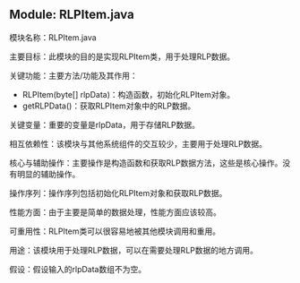 ## Module: RLPItem.java
模块名称：RLPItem.java

主要目标：此模块的目的是实现RLPItem类，用于处理RLP数据。

关键功能：主要方法/功能及其作用：
- RLPItem(byte[] rlpData)：构造函数，初始化RLPItem对象。
- getRLPData()：获取RLPItem对象中的RLP数据。

关键变量：重要的变量是rlpData，用于存储RLP数据。

相互依赖性：该模块与其他系统组件的交互较少，主要用于处理RLP数据。

核心与辅助操作：主要操作是构造函数和获取RLP数据方法，这些是核心操作。没有明显的辅助操作。

操作序列：操作序列包括初始化RLPItem对象和获取RLP数据。

性能方面：由于主要是简单的数据处理，性能方面应该较高。

可重用性：RLPItem类可以很容易地被其他模块调用和重用。

用途：该模块用于处理RLP数据，可以在需要处理RLP数据的地方调用。

假设：假设输入的rlpData数组不为空。
